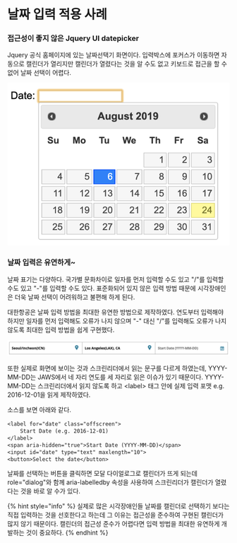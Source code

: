 # 날짜 입력 적용 사례

### 접근성이 좋지 않은 Jquery UI datepicker

Jquery 공식 홈페이지에 있는 날짜선택기 화면이다. 입력박스에 포커스가 이동하면 자동으로 캘린더가 열리지만 캘린더가 열렸다는 것을 알 수도 없고 키보드로 접근을 할 수 없어 날짜 선택이 어렵다. 

![](../../.gitbook/assets/2019-08-24-8.58.19.png)

### 날짜 입력은 유연하게~

날짜 표기는 다양하다. 국가별 문화차이로 일자를 먼저 입력할 수도 있고 "/"를 입력할 수도 있고 "-"를 입력할 수도 있다. 표준화되어 있지 않은 입력 방법 때문에 시각장애인은 더욱 날짜 선택이 어려워하고 불편해 하게 된다.

대한항공은 날짜 입력 방법을 최대한 유연한 방법으로 제작하였다. 연도부터 입력해야 하지만 일자를 먼저 입력해도 오류가 나지 않으며 "-" 대신 "/"를 입력해도 오류가 나지 않도록 최대한 입력 방법을 쉽게 구현했다.

![](../../.gitbook/assets/2019-08-24-8.56.02.png)

또한 실제로 화면에 보이는 것과 스크린리더에서 읽는 문구를 다르게 하였는데, YYYY-MM-DD는 JAWS에서 네 자리 연도를 세 자리로 읽은 이슈가 있기 때문이다. YYYY-MM-DD는 스크린리더에서 읽지 않도록 하고 &lt;label&gt; 태그 안에 실제 입력 포맷 e.g. 2016-12-01을 읽게 제작하였다.

소스를 보면 아래와 같다.

```markup
<label for="date" class="offscreen">
    Start Date (e.g. 2016-12-01)
</label>  
<span aria-hidden="true">Start Date (YYYY-MM-DD)</span>    
<input id="date" type="text" maxlength="10">
<button>Select the date</button>
```

날짜를 선택하는 버튼을 클릭하면 모달 다이얼로그로 캘린더가 뜨게 되는데 role="dialog"와 함께 aria-labelledby 속성을 사용하여 스크린리더가 캘린더가 열렸다는 것을 바로 알 수가 있다.

{% hint style="info" %}
실제로 많은 시각장애인들 날짜를 캘린더로 선택하기 보다는 직접 입력하는 것을 선호한다고 하는데 그 이유는 접근성을 준수하여 구현된 캘린더가 많지 않기 때문이다. 캘린더의 접근성 준수가 어렵다면 입력 방법을 최대한 유연하게 개발하는 것이 중요하다.
{% endhint %}



